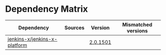 # Dependency Matrix

Dependency | Sources | Version | Mismatched versions
---------- | ------- | ------- | -------------------
[jenkins-x/jenkins-x-platform](https://github.com/jenkins-x/jenkins-x-platform) |  | [2.0.1501](https://github.com/jenkins-x/jenkins-x-platform/releases/tag/v2.0.1501) | 

